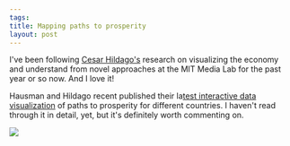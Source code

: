 ```yaml
--- 
tags: 
title: Mapping paths to prosperity
layout: post
---
```

I've been following [Cesar Hildago's](http://www.chidalgo.com/) research on
visualizing the economy and understand from novel approaches at the MIT Media
Lab for the past year or so now. And I love it!

Hausman and Hildago recent published their la[test interactive data
visualization](http://atlas.media.mit.edu/) of paths to prosperity for
different countries. I haven't read through it in detail, yet, but it's
definitely worth commenting on.

![](http://media.tumblr.com/tumblr_lzteo0n0dt1r3oiuq.png)

